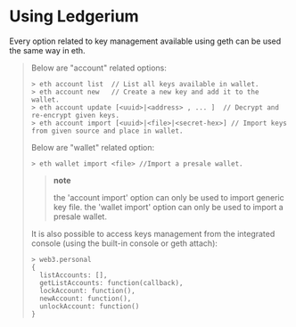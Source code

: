 Using Ledgerium
===============

Every option related to key management available using geth can be used
the same way in eth.

> Below are "account" related options:
>
> ``` {.sourceCode .javascript}
> > eth account list  // List all keys available in wallet.
> > eth account new   // Create a new key and add it to the wallet.
> > eth account update [<uuid>|<address> , ... ]  // Decrypt and re-encrypt given keys.
> > eth account import [<uuid>|<file>|<secret-hex>] // Import keys from given source and place in wallet.
> ```
>
> Below are "wallet" related option:
>
> ``` {.sourceCode .javascript}
> > eth wallet import <file> //Import a presale wallet.
> ```
>
> > **note**
> >
> > the 'account import' option can only be used to import generic key
> > file. the 'wallet import' option can only be used to import a
> > presale wallet.
>
> It is also possible to access keys management from the integrated
> console (using the built-in console or geth attach):
>
> ``` {.sourceCode .javascript}
> > web3.personal
> {
>   listAccounts: [],
>   getListAccounts: function(callback),
>   lockAccount: function(),
>   newAccount: function(),
>   unlockAccount: function()
> }
> ```
